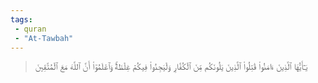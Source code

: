 ```yaml
---
tags: 
 - quran 
 - "At-Tawbah"
---
```


> يَـٰٓأَيُّهَا ٱلَّذِينَ ءَامَنُواْ قَٰتِلُواْ ٱلَّذِينَ يَلُونَكُم مِّنَ ٱلۡكُفَّارِ وَلۡيَجِدُواْ فِيكُمۡ غِلۡظَةٗۚ وَٱعۡلَمُوٓاْ أَنَّ ٱللَّهَ مَعَ ٱلۡمُتَّقِينَ
